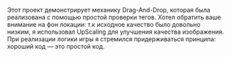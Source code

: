 Этот проект демонстрирует механику Drag-And-Drop, которая была реализована с помощью простой проверки тегов. Хотел обратить ваше внимание на фон локации: т.к исходное качество было довольно низким, я использовал UpScaling для улучшения качества изображения.
При реализации логики игры я стремился придерживаться принципа: хороший код — это простой код.

